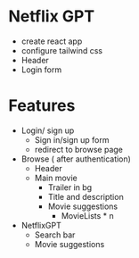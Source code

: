 # Netflix GPT
- create react app
- configure tailwind css
- Header
- Login form

# Features
- Login/ sign up
    - Sign in/sign up form
    - redirect to browse page
- Browse ( after authentication)
    - Header
    - Main movie
        - Trailer in bg
        - Title and description
        - Movie suggestions
            - MovieLists * n
- NetflixGPT
    - Search bar
    - Movie suggestions